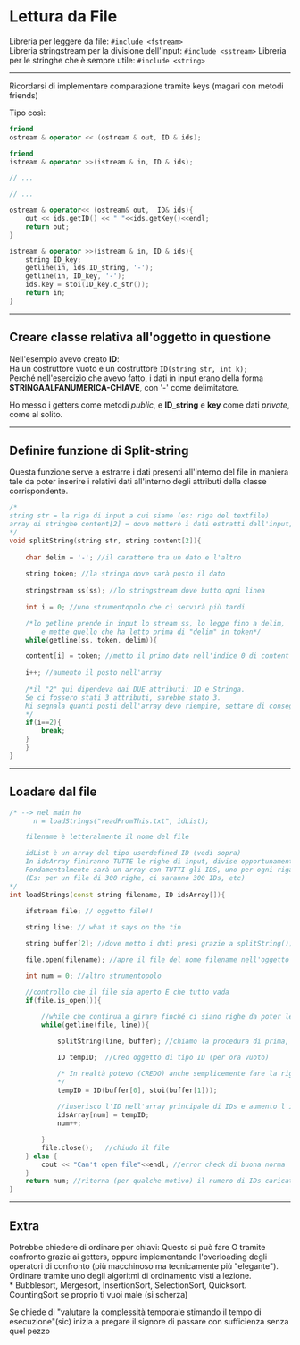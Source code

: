 # **Lettura da File**

Libreria per leggere da file: ```#include <fstream>```  
Libreria stringstream per la divisione dell'input: ```#include <sstream>```
Libreria per le stringhe che è sempre utile: ```#include <string>```
  
***
  
Ricordarsi di implementare comparazione tramite keys (magari con metodi friends)  
  
Tipo così:  

```cpp
friend 
ostream & operator << (ostream & out, ID & ids); 

friend 
istream & operator >>(istream & in, ID & ids); 

// ...

// ...

ostream & operator<< (ostream& out,  ID& ids){
    out << ids.getID() << " "<<ids.getKey()<<endl; 
    return out;
}

istream & operator >>(istream & in, ID & ids){
    string ID_key;  
    getline(in, ids.ID_string, '-'); 
    getline(in, ID_key, '-'); 
    ids.key = stoi(ID_key.c_str()); 
    return in; 
}

```
  
***

## **Creare classe relativa all'oggetto in questione**
  
Nell'esempio avevo creato **ID**:  
Ha un costruttore vuoto e un costruttore ```ID(string str, int k);```  
Perché nell'esercizio che avevo fatto, i dati in input erano della forma **STRINGAALFANUMERICA-CHIAVE**, con '-' come delimitatore.  

Ho messo i getters come metodi *public*, e **ID_string** e **key** come dati *private*, come al solito.  
  
***

## **Definire funzione di Split-string**
  
Questa funzione serve a estrarre i dati presenti all'interno del file in maniera tale da poter inserire i relativi dati all'interno degli attributi della classe corrispondente.  

```cpp
/*
string str = la riga di input a cui siamo (es: riga del textfile)
array di stringhe content[2] = dove metterò i dati estratti dall'input, che usciranno in formato STRINGA
*/
void splitString(string str, string content[2]){
    
    char delim = '-'; //il carattere tra un dato e l'altro
    
    string token; //la stringa dove sarà posto il dato
    
    stringstream ss(ss); //lo stringstream dove butto ogni linea
    
    int i = 0; //uno strumentopolo che ci servirà più tardi

    /*lo getline prende in input lo stream ss, lo legge fino a delim, 
        e mette quello che ha letto prima di "delim" in token*/
    while(getline(ss, token, delim)){

    content[i] = token; //metto il primo dato nell'indice 0 di content
    
    i++; //aumento il posto nell'array
    
    /*il "2" qui dipendeva dai DUE attributi: ID e Stringa. 
    Se ci fossero stati 3 attributi, sarebbe stato 3.
    Mi segnala quanti posti dell'array devo riempire, settare di conseguenza
    */
    if(i==2){
        break;  
    }
    }
}
```

***

## **Loadare dal file**

```cpp
/* --> nel main ho 
      n = loadStrings("readFromThis.txt", idList);

    filename è letteralmente il nome del file

    idList è un array del tipo userdefined ID (vedi sopra)  
    In idsArray finiranno TUTTE le righe di input, divise opportunamente da SplitString(), con i dati ordinati da LoadString()
    Fondamentalmente sarà un array con TUTTI gli IDS, uno per ogni riga di cui è composto l'input
    (Es: per un file di 300 righe, ci saranno 300 IDs, etc)
*/
int loadStrings(const string filename, ID idsArray[]){
    
    ifstream file; // oggetto file!! 

    string line; // what it says on the tin

    string buffer[2]; //dove metto i dati presi grazie a splitString();

    file.open(filename); //apre il file del nome filename nell'oggetto "file"

    int num = 0; //altro strumentopolo

    //controllo che il file sia aperto E che tutto vada 
    if(file.is_open()){
        
        //while che continua a girare finché ci siano righe da poter leggere nel file di input
        while(getline(file, line)){

            splitString(line, buffer); //chiamo la procedura di prima, che metterà nel buffer i dati che mi servono

            ID tempID;  //Creo oggetto di tipo ID (per ora vuoto)

            /* In realtà potevo (CREDO) anche semplicemente fare la riga qua sotto, (mettendo prima il tipo ID obv) la quale crea un oggetto ID chiamando il costruttore con i dati inseriti nel Buffer da splitString(); 
            */
            tempID = ID(buffer[0], stoi(buffer[1])); 
            
            //inserisco l'ID nell'array principale di IDs e aumento l'indice
            idsArray[num] = tempID; 
            num++; 

        }
        file.close();   //chiudo il file
    } else {
        cout << "Can't open file"<<endl; //error check di buona norma
    }
    return num; //ritorna (per qualche motivo) il numero di IDs caricati in idsArray, che viene contato grazie al while con getline, incrementato ad ogni riga
}

```

***

## **Extra**
  
Potrebbe chiedere di ordinare per chiavi:
Questo si può fare O tramite confronto grazie ai getters, oppure implementando l'overloading degli operatori di confronto (più macchinoso ma tecnicamente più "elegante").
Ordinare tramite uno degli algoritmi di ordinamento visti a lezione.  
    * Bubblesort, Mergesort, InsertionSort, SelectionSort, Quicksort. CountingSort se proprio ti vuoi male (si scherza)

Se chiede di "valutare la complessità temporale stimando il tempo di esecuzione"(sic) inizia a pregare il signore di passare con sufficienza senza quel pezzo
  